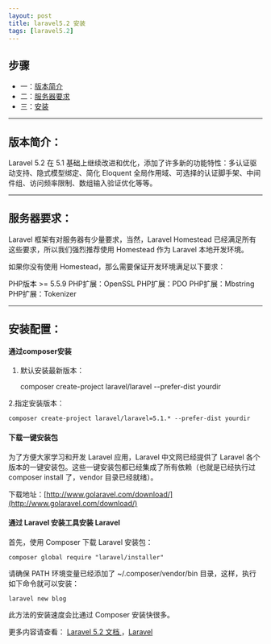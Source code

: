 ```yaml
---
layout: post
title: laravel5.2 安装
tags: [laravel5.2]
---
```


## 步骤

+ 一：[版本简介](#intr)
+ 二：[服务器要求](#evn)
+ 三：[安装](#install)


------------------------

## <span id = "intr">版本简介：</span>

Laravel 5.2 在 5.1 基础上继续改进和优化，添加了许多新的功能特性：多认证驱动支持、隐式模型绑定、简化 Eloquent 全局作用域、可选择的认证脚手架、中间件组、访问频率限制、数组输入验证优化等等。

------------------------

## <span id = "evn">服务器要求：</span>

Laravel 框架有对服务器有少量要求，当然，Laravel Homestead 已经满足所有这些要求，所以我们强烈推荐使用 Homestead 作为 Laravel 本地开发环境。

如果你没有使用 Homestead，那么需要保证开发环境满足以下要求：

PHP版本 >= 5.5.9
PHP扩展：OpenSSL
PHP扩展：PDO
PHP扩展：Mbstring
PHP扩展：Tokenizer

------------------------

## <span id = "install">安装配置：</span>

#### 通过composer安装

1. 默认安装最新版本：

    composer create-project laravel/laravel --prefer-dist yourdir


2.指定安装版本：

    composer create-project laravel/laravel=5.1.* --prefer-dist yourdir


#### 下载一键安装包

为了方便大家学习和开发 Laravel 应用，Laravel 中文网已经提供了 Laravel 各个版本的一键安装包。这些一键安装包都已经集成了所有依赖（也就是已经执行过 composer install 了，vendor 目录已经就绪）。

下载地址：[http://www.golaravel.com/download/](http://www.golaravel.com/download/)

#### 通过 Laravel 安装工具安装 Laravel

首先，使用 Composer 下载 Laravel 安装包：

    composer global require "laravel/installer"

请确保 PATH 环境变量已经添加了 ~/.composer/vendor/bin 目录，这样，执行如下命令就可以安装：

    laravel new blog

此方法的安装速度会比通过 Composer 安装快很多。



更多内容请查看： [Laravel 5.2 文档 ](http://laravelacademy.org/post/2653.html)
，[Laravel](http://www.golaravel.com/)
